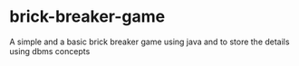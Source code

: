 # brick-breaker-game
A simple and a basic brick breaker game using java and to store the details using dbms concepts
